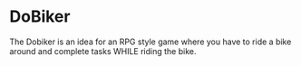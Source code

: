 # DoBiker
The Dobiker is an idea for an RPG style game where you have to ride a bike around and complete tasks WHILE riding the bike.
